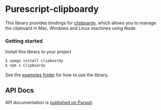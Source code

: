 # Purescript-clipboardy

This library provides bindings for [clipboardy](https://github.com/sindresorhus/clipboardy), which allows you to manage the clipboard in Mac, Windows and Linux machines using Node.

### Getting started

Install this library to your project

```bash
$ spago install clipboardy
$ npm i clipboardy
```

See the [examples folder](./examples) for how to use the library.

## API Docs
API documentation is [published on Pursuit](https://pursuit.purescript.org/packages/purescript-clipboardy).